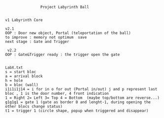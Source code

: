      				Project Labyrinth Ball
     
     
    v1 Labyrinth Core
    
    v2.1
    OOP : Door new object, Portal (teleportation of the ball)
    to improve : memory not optimum  save
    next stage : Gate and Trigger
    
     v2.2 
    OOP : Gate&Trigger ready : the trigger open the gate
    
    
    LabX.txt
    s = start bloc
    a = arrival block
    h = hole
    b = bloc (wall)
    i1i1i1j14 = i for in o for out (Portal in/out) j and p represent last bloc , 1 is the door number, 4 front indication
    1 = Right 2= Left 3= Top 4 = Bottom  (maybe top/bottom are reverse...)
    g1g1g1 = gate 1 (gate as border 0 and lenght-1, during opening the other blocs change status)
    t1 = trigger 1 (circle shape, popup when triggered and disappear)